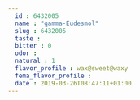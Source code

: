 ```yaml
---
  id : 6432005
  name : "gamma-Eudesmol"
  slug : 6432005
  taste : 
  bitter : 0
  odor : 
  natural : 1
  flavor_profile : wax@sweet@waxy
  fema_flavor_profile : 
  date : 2019-03-26T08:47:11+01:00
---
```



